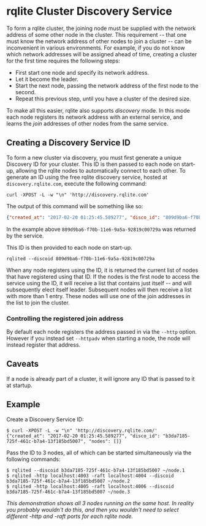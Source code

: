 # rqlite Cluster Discovery Service

To form a rqlite cluster, the joining node must be supplied with the network address of some other node in the cluster. This requirement -- that one must know the network address of other nodes to join a cluster -- can be inconvenient in various environments. For example, if you do not know which network addresses will be assigned ahead of time, creating a cluster for the first time requires the following steps:

 * First start one node and specify its network address.
 * Let it become the leader.
 * Start the next node, passing the network address of the first node to the second.
 * Repeat this previous step, until you have a cluster of the desired size.

To make all this easier, rqlite also supports _discovery_ mode. In this mode each node registers its network address with an external service, and learns the _join_ addresses of other nodes from the same service.

## Creating a Discovery Service ID

To form a new cluster via discovery, you must first generate a unique Discovery ID for your cluster. This ID is then passed to each node on start-up, allowing the rqlite nodes to automatically connect to each other. To generate an ID using the free rqlite discovery service, hosted at `discovery.rqlite.com`, execute the following command:
```
curl -XPOST -L -w "\n" 'http://discovery.rqlite.com'
```
The output of this command will be something like so:
```json
{"created_at": "2017-02-20 01:25:45.589277", "disco_id": "809d9ba6-f70b-11e6-9a5a-92819c00729a", "nodes": []}
```
In the example above `809d9ba6-f70b-11e6-9a5a-92819c00729a` was returned by the service.

This ID is then provided to each node on start-up.
```
rqlited --discoid 809d9ba6-f70b-11e6-9a5a-92819c00729a
```
When any node registers using the ID, it is returned the current list of nodes that have registered using that ID. If the nodes is the first node to access the service using the ID, it will receive a list that contains just itself -- and will subsequently elect itself leader. Subsequent nodes will then receive a list with more than 1 entry. These nodes will use one of the join addresses in the list to join the cluster.

### Controlling the registered join address
By default each node registers the address passed in via the `--http` option. However if you instead set `--httpadv` when starting a node, the node will instead register that address.

## Caveats
If a node is already part of a cluster, it will ignore any ID that is passed to it at startup.

## Example
Create a Discovery Service ID:
```
$ curl -XPOST -L -w "\n" 'http://discovery.rqlite.com/'
{"created_at": "2017-02-20 01:25:45.589277", "disco_id": "b3da7185-725f-461c-b7a4-13f185bd5007", "nodes": []}
```
Pass the ID to 3 nodes, all of which can be started simultaneously via the following commands:
```
$ rqlited --discoid b3da7185-725f-461c-b7a4-13f185bd5007 ~/node.1
$ rqlited -http localhost:4003 -raft localhost:4004 --discoid b3da7185-725f-461c-b7a4-13f185bd5007 ~/node.2
$ rqlited -http localhost:4005 -raft localhost:4006 --discoid b3da7185-725f-461c-b7a4-13f185bd5007 ~/node.3
```
_This demonstration shows all 3 nodes running on the same host. In reality you probably wouldn't do this, and then you wouldn't need to select different -http and -raft ports for each rqlite node._
